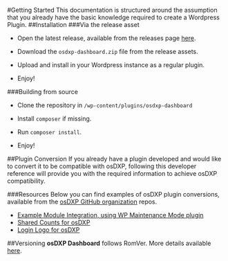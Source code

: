 #Getting Started
This documentation is structured around the assumption that you already have the basic knowledge required to create a Wordpress Plugin.
##Installation
###Via the release asset

 * Open the latest release, available from the releases page [here](https://github.com/osDXP/osdxp-dashboard/releases).

 * Download the `osdxp-dashboard.zip` file from the release assets.

 * Upload and install in your Wordpress instance as a regular plugin.

 * Enjoy!

###Building from source

 * Clone the repository in `/wp-content/plugins/osdxp-dashboard`

 * Install `composer` if missing.

 * Run `composer install`.

 * Enjoy!

##Plugin Conversion
If you already have a plugin developed and would like to convert it to be compatible with osDXP, following this developer reference will provide you with the required information to achieve osDXP compatibility.

###Resources
Below you can find examples of osDXP plugin conversions, available from the [osDXP GitHub organization](https://github.com/osDXP) repos.

 * [Example Module Integration, using WP Maintenance Mode plugin](https://github.com/osDXP/example-module-integration)
 * [Shared Counts for osDXP](https://github.com/osDXP/osdxp-shared-counts)
 * [Login Logo for osDXP](https://github.com/osDXP/osdxp-login-logo)

##Versioning
**osDXP Dashboard** follows RomVer. More details available [here](http://blog.legacyteam.info/2015/12/romver-romantic-versioning/).